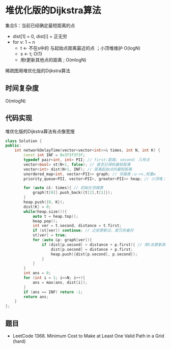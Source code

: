 # 堆优化版的Dijkstra算法

集合S：当前已经确定最短距离的点

- dist[1] = 0, dist[i] = 正无穷
- for v: 1 ~ n 
  - t <- 不在s中的 与起始点距离最近的点 ；小顶堆维护 O(logN)
  - s <- t; O(1)
  - 用t更新其他点的距离 ; O(mlogN)

稀疏图用堆优化版的Dijkstra算法

## 时间复杂度

O(mlogN)

## 代码实现

堆优化版的Dijkstra算法有点像宽搜

```cpp
class Solution {
public:
    int networkDelayTime(vector<vector<int>>& times, int N, int K) {
        const int INF = 0x3f3f3f3f;
        typedef pair<int, int> PII; // first:距离; second: 几号点
        vector<bool> st(N+1, false); // 是否已得到最短距离
        vector<int> dist(N+1, INF); // 距离起始点的最短距离
        unordered_map<int, vector<PII>> graph; // 邻接表；u->v,权重w
        priority_queue<PII, vector<PII>, greater<PII>> heap; // 小顶堆；维护到起始点的最短距离和点

        for (auto &t: times){ // 初始化邻接表
            graph[t[0]].push_back({t[2],t[1]});
        }
        heap.push({0, K});
        dist[K] = 0;
        while(heap.size()){
            auto t = heap.top();
            heap.pop();
            int ver = t.second, distance = t.first;
            if (st[ver]) continue; // 之前更新过，是冗余备份
            st[ver] = true;
            for (auto &p: graph[ver]){
                if (dist[p.second] > distance + p.first){ // 用t去更新其他点到起始点的最短距离
                    dist[p.second] = distance + p.first;
                    heap.push({dist[p.second], p.second});
                }
            }
        }
        int ans = 0;
        for (int i = 1; i<=N; i++){
            ans = max(ans, dist[i]);
        }
        if (ans == INF) return -1;
        return ans;
    }
};
```

## 题目

- LeetCode 1368. Minimum Cost to Make at Least One Valid Path in a Grid (hard)
